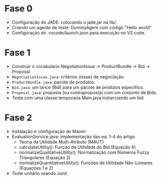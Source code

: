 # Fase 0

- Configuração do JADE: colocando o jade.jar na lib/.
- Criando um agente de teste: DummyAgent com código "Hello world"
- Configuração do .vscode/launch.json para execução no VS code.

# Fase 1

- Construir o vocabulario NegotiationIssue -> ProductBundle -> Bid -> Proposal
- ```NegotiationIssue.java```: critérios (issue) de negociação.
- ```ProductBundle.java```: pacote de produtos. 
- ```Bid.java```: um lance (Bid) para um pacote de produtos específico.
- ```Proposal.java```: proposta (ou contraproposta) com um conjunto de Bids.
- Teste com uma classe temporaria Main.java instanciando um bid

# Fase 2

- Instalação e configuração do Maven
- EvaluationService.java: Implementação das eq. 1-4 do artigo
    - Teoria da Utilidade Multi-Atributo (MAUT)
    - calculateUtility(): Função de Utilidade do Bid (Equação 4)
    - normalizeQualitativeUtility(): Normalização com Números Fuzzy Triangulares (Equação 3)
    - normalizeQuantitativeUtility(): Funções de Utilidade Não-Lineares (Equações 1 e 2)
- Teste unitário usando Junit